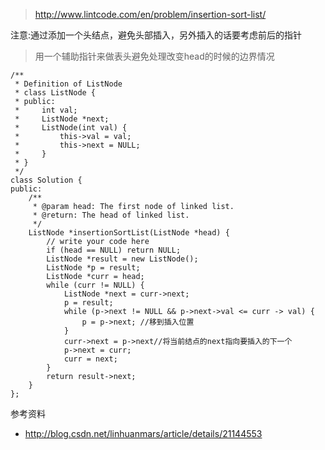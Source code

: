 	
>http://www.lintcode.com/en/problem/insertion-sort-list/

注意:通过添加一个头结点，避免头部插入，另外插入的话要考虑前后的指针

>用一个辅助指针来做表头避免处理改变head的时候的边界情况

	/**
	 * Definition of ListNode
	 * class ListNode {
	 * public:
	 *     int val;
	 *     ListNode *next;
	 *     ListNode(int val) {
	 *         this->val = val;
	 *         this->next = NULL;
	 *     }
	 * }
	 */
	class Solution {
	public:
	    /**
	     * @param head: The first node of linked list.
	     * @return: The head of linked list.
	     */
	    ListNode *insertionSortList(ListNode *head) {
	        // write your code here
	        if (head == NULL) return NULL;
	        ListNode *result = new ListNode();
	        ListNode *p = result;
	        ListNode *curr = head;
	        while (curr != NULL) {
	            ListNode *next = curr->next;
	            p = result;
	            while (p->next != NULL && p->next->val <= curr -> val) {
	                p = p->next; //移到插入位置
	            }
	            curr->next = p->next//将当前结点的next指向要插入的下一个
	            p->next = curr;
	            curr = next;
	        }
	        return result->next;
	    }
	};



参考资料

+ http://blog.csdn.net/linhuanmars/article/details/21144553
